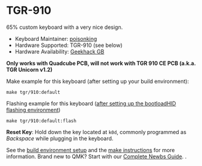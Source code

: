 # TGR-910

65% custom keyboard with a very nice design.

* Keyboard Maintainer: [poisonking](https://github.com/halfenergized)
* Hardware Supported: TGR-910 (see below)
* Hardware Availability: [Geekhack GB](https://geekhack.org/index.php?topic=86047.0)

**Only works with Quadcube PCB, will not work with TGR 910 CE PCB (a.k.a. TGR Unicorn v1.2)**

Make example for this keyboard (after setting up your build environment):

    make tgr/910:default

Flashing example for this keyboard ([after setting up the bootloadHID flashing environment](https://docs.qmk.fm/#/flashing_bootloadhid))

    make tgr/910:default:flash

**Reset Key**: Hold down the key located at `k0d`, commonly programmed as *Backspace* while plugging in the keyboard.

See the [build environment setup](https://docs.qmk.fm/#/getting_started_build_tools) and the [make instructions](https://docs.qmk.fm/#/getting_started_make_guide) for more information. Brand new to QMK? Start with our [Complete Newbs Guide](https://docs.qmk.fm/#/newbs).
.
